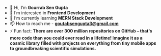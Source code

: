 - 👋 Hi, I’m **Gourrab Sen Gupta**
- 👀 I’m interested in **Frontend Development**
- 🌱 I’m currently learning **MERN Stack Development**
- 📫 How to reach me - **goutabsengupta3@gmail.com**
- ⚡ Fun fact: **There are over 300 million repositories on GitHub – that's more code than you could ever read in a lifetime! Imagine it as a cosmic library filled with projects on everything from tiny mobile apps to groundbreaking scientific simulations.**
<!---
gourab9038/gourab9038 is a ✨ special ✨ repository because its `README.md` (this file) appears on your GitHub profile.
You can click the Preview link to take a look at your changes.
--->
